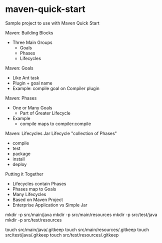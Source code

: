 # maven-quick-start
Sample project to use with Maven Quick Start

Maven: Building Blocks
* Three Main Groups
    * Goals
    * Phases
    * Lifecycles

Maven: Goals
* Like Ant task
* Plugin + goal name
* Example: compile goal on Compiler plugin

Maven: Phases
* One or Many Goals
    * Part of Greater Lifecycle
* Example
    * compile maps to compiler:compile

Maven: Lifecycles
Jar Lifecycle      "collection of Phases"

- compile
- test
- package
- install
- deploy

Putting it Together

* Lifecycles contain Phases
* Phases map to Goals
* Many Lifecycles
* Based on Maven Project
* Enterprise Application vs Simple Jar

mkdir -p src/main/java
mkdir -p src/main/resources
mkdir -p src/test/java
mkdir -p src/test/resources

touch src/main/java/.gitkeep
touch src/main/resources/.gitkeep
touch src/test/java/.gitkeep
touch src/test/resources/.gitkeep

